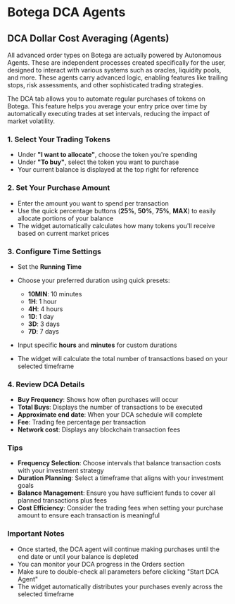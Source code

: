 # Botega DCA Agents

## DCA Dollar Cost Averaging (Agents)

All advanced order types on Botega are actually powered by Autonomous Agents. These are independent processes created specifically for the user, designed to interact with various systems such as oracles, liquidity pools, and more. These agents carry advanced logic, enabling features like trailing stops, risk assessments, and other sophisticated trading strategies.

The DCA tab allows you to automate regular purchases of tokens on Botega. This feature helps you average your entry price over time by automatically executing trades at set intervals, reducing the impact of market volatility.

### 1. Select Your Trading Tokens

- Under **"I want to allocate"**, choose the token you're spending
- Under **"To buy"**, select the token you want to purchase
- Your current balance is displayed at the top right for reference

### 2. Set Your Purchase Amount

- Enter the amount you want to spend per transaction
- Use the quick percentage buttons (**25%**, **50%**, **75%**, **MAX**) to easily allocate portions of your balance
- The widget automatically calculates how many tokens you'll receive based on current market prices

### 3. Configure Time Settings

- Set the **Running Time**
- Choose your preferred duration using quick presets:

  - **10MIN**: 10 minutes
  - **1H**: 1 hour
  - **4H**: 4 hours
  - **1D**: 1 day
  - **3D**: 3 days
  - **7D**: 7 days

- Input specific **hours** and **minutes** for custom durations
- The widget will calculate the total number of transactions based on your selected timeframe

### 4. Review DCA Details

- **Buy Frequency**: Shows how often purchases will occur
- **Total Buys**: Displays the number of transactions to be executed
- **Approximate end date**: When your DCA schedule will complete
- **Fee**: Trading fee percentage per transaction
- **Network cost**: Displays any blockchain transaction fees

### Tips

- **Frequency Selection**: Choose intervals that balance transaction costs with your investment strategy
- **Duration Planning**: Select a timeframe that aligns with your investment goals
- **Balance Management**: Ensure you have sufficient funds to cover all planned transactions plus fees
- **Cost Efficiency**: Consider the trading fees when setting your purchase amount to ensure each transaction is meaningful

### Important Notes

- Once started, the DCA agent will continue making purchases until the end date or until your balance is depleted
- You can monitor your DCA progress in the Orders section
- Make sure to double-check all parameters before clicking "Start DCA Agent"
- The widget automatically distributes your purchases evenly across the selected timeframe
